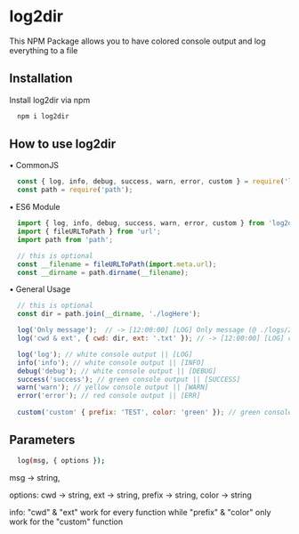 # log2dir

This NPM Package allows you to have colored console output and log everything to a file

## Installation

Install log2dir via npm

```bash
  npm i log2dir
```

## How to use log2dir

• CommonJS
```js
  const { log, info, debug, success, warn, error, custom } = require('log2dir');
  const path = require('path');
```


• ES6 Module
```js
  import { log, info, debug, success, warn, error, custom } from 'log2dir';
  import { fileURLToPath } from 'url';
  import path from 'path';

  // this is optional
  const __filename = fileURLToPath(import.meta.url);
  const __dirname = path.dirname(__filename);
```

• General Usage
```js
  // this is optional
  const dir = path.join(__dirname, './logHere');

  log('Only message');  // -> [12:00:00] [LOG] Only message (@ ./logs/2022-05-13.log)
  log('cwd & ext', { cwd: dir, ext: '.txt' }); // -> [12:00:00] [LOG] cwd & ext (@ ./logHere/2022-05-13.txt)

  log('log'); // white console output || [LOG]
  info('info'); // white console output || [INFO]
  debug('debug'); // white console output || [DEBUG]
  success('success'); // green console output || [SUCCESS]
  warn('warn'); // yellow console output || [WARN]
  error('error'); // red console output || [ERR]
  
  custom('custom' { prefix: 'TEST', color: 'green' }); // green console output || [TEST]
```

## Parameters
```bash
  log(msg, { options });
```
  msg -> string,

  options:
    cwd -> string,
    ext -> string,
    prefix -> string,
    color -> string

info: "cwd" & "ext" work for every function while "prefix" & "color" only work for the "custom" function